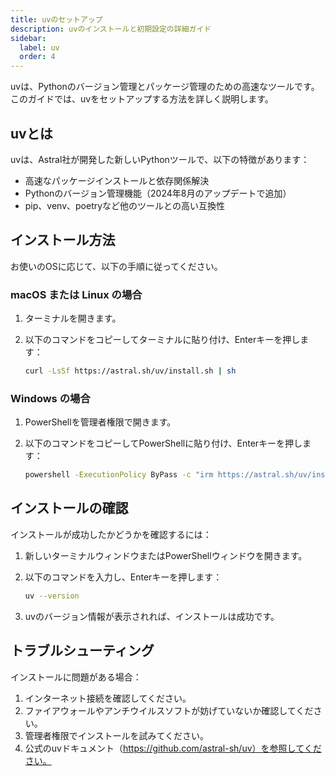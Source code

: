 ```yaml
---
title: uvのセットアップ
description: uvのインストールと初期設定の詳細ガイド
sidebar:
  label: uv
  order: 4
---
```


uvは、Pythonのバージョン管理とパッケージ管理のための高速なツールです。このガイドでは、uvをセットアップする方法を詳しく説明します。

## uvとは

uvは、Astral社が開発した新しいPythonツールで、以下の特徴があります：

- 高速なパッケージインストールと依存関係解決
- Pythonのバージョン管理機能（2024年8月のアップデートで追加）
- pip、venv、poetryなど他のツールとの高い互換性

## インストール方法

お使いのOSに応じて、以下の手順に従ってください。

### macOS または Linux の場合

1. ターミナルを開きます。
2. 以下のコマンドをコピーしてターミナルに貼り付け、Enterキーを押します：

   ```bash
   curl -LsSf https://astral.sh/uv/install.sh | sh
   ```

### Windows の場合

1. PowerShellを管理者権限で開きます。
2. 以下のコマンドをコピーしてPowerShellに貼り付け、Enterキーを押します：

   ```bash
   powershell -ExecutionPolicy ByPass -c "irm https://astral.sh/uv/install.ps1 | iex"
   ```

## インストールの確認

インストールが成功したかどうかを確認するには：

1. 新しいターミナルウィンドウまたはPowerShellウィンドウを開きます。
2. 以下のコマンドを入力し、Enterキーを押します：

   ```bash
   uv --version
   ```

3. uvのバージョン情報が表示されれば、インストールは成功です。

## トラブルシューティング

インストールに問題がある場合：

1. インターネット接続を確認してください。
2. ファイアウォールやアンチウイルスソフトが妨げていないか確認してください。
3. 管理者権限でインストールを試みてください。
4. 公式のuvドキュメント（<https://github.com/astral-sh/uv）を参照してください。>

